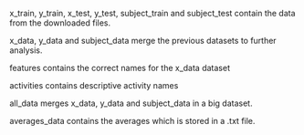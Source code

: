 x_train, y_train, x_test, y_test, subject_train and subject_test contain the data from the downloaded files.

x_data, y_data and subject_data merge the previous datasets to further analysis.

features contains the correct names for the x_data dataset

activities contains descriptive activity names

all_data merges x_data, y_data and subject_data in a big dataset.

averages_data contains the averages which is stored in a .txt file. 